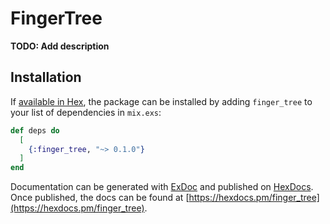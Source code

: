 # FingerTree

**TODO: Add description**

## Installation

If [available in Hex](https://hex.pm/docs/publish), the package can be installed
by adding `finger_tree` to your list of dependencies in `mix.exs`:

```elixir
def deps do
  [
    {:finger_tree, "~> 0.1.0"}
  ]
end
```

Documentation can be generated with [ExDoc](https://github.com/elixir-lang/ex_doc)
and published on [HexDocs](https://hexdocs.pm). Once published, the docs can
be found at [https://hexdocs.pm/finger_tree](https://hexdocs.pm/finger_tree).

